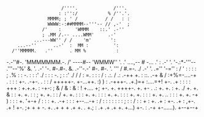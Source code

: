 
                        /''''.             /'''.
                       : :'':/           % /''.'.
                   MMMM; ; ' /          / /   : :
                   WWWW:-:##MMMM--'''-- // ,-'  ;
                 /'    :     'WMMM    ::.' .-''
                 ; .MM /.-- ....WMM'     .-'
              ...---WW'' / /    'm'       ':
        ...--''      ..-'  :  MM :         ':
      /''MMMMM.   .''      . MM %           :
-.-''#-. 'MMMMMMM.-.                       /'
----#--   'WMMW''   '.                    .'
....,--  #       -...                   .'
    :  .-' '.     '-.:*-'''--   .'''--'%'
       &.    '.   .-' '-. #-.#-.
        &. .-''-.-'      #-. #-. '.
         '''            /   #.=-.
                      ./  .-'    '.
                  .='' '-=''      :
                 /  '             :
                 :   :             :
                ;   .%             :
                :   -.         :   :
               :'  ./          :   :
               :   -.          ;   :
              :'  ./          /   /
              :   =.          :   :
              :   /           :  .:.
             /  .:          .-++    +.
             :  ::.      .-+          &
            /  :+%=-....-+           . :
            :  :        +-. .-+-.  . : :
           /   +++++-.     +-...++. :) )
           :       .-+++-.       .+.)=+
           :....=+!       +-.   .+ :
              : : :          +++   :
              +.+.+.               :
                -+-:               ;
                   &              /
                    &             :
                     &            :
                     !            +....
                     +;                +-.
                      +.          ++++-.  +.
                       +-  .     .:     +.  +.
                       :   +.    ./       +.  +.
                       &    :    :         +.  +.
                       :   :    ;          +.  +.
                       :   :   /            +.  +.
                       :   :   :             +.  +.
                       :   :   :             +.  +.
                       :   :   :             +.  +.
                       :   :   :              +.  +.      ..
                       :   :   :               +.  +.   -+  )
                       :   :   :                +.   '+-+   /
                       :   :   :                 +.      .-+
                       :   :   :                  +--...-+
                       :  /    :
                       :  :    :
                       :  :    :
                       ;  :    :
                      /   :    :
                     +    :    +.
                   .+     :      +-.
                 .+        :        ,+-.
               .+          !            +-.
             ;+           + +           -. +.
           .+  +   +     .+   +.        .  +.;
           : .+ .+    .+       +.       +...)
           +-.  :   .-+          +-......).
             +--+--+
